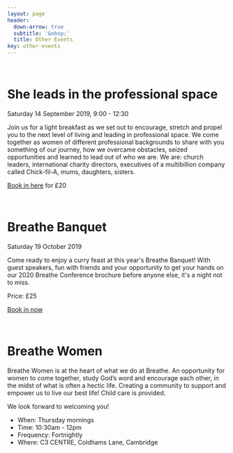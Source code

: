 ```yaml
---
layout: page
header:
  down-arrow: true
  subtitle: '&nbsp;'
  title: Other Events
key: other-events
---
```

<!-- <br/>

# Breathe <span class="alt-title">All Access Pass</span>

<b>&pound;100 Ticket includes</b>

* Breathe Night with Charlie Blythe
* She leads in the Professional Space
* Breathe Banquet
* Breathe 2020 Conference

[Book in now](/allaccesspass) for all our events this year


<br/>

# Breathe <span class="alt-title">Nights</span>

On Saturday 11 May we will be joined by Charlie Blyth from Hillsong London. Charlie is a pastor at Hillsong as well as a powerhouse speaker, she is also the European Director for The A21 Campaign, whose vision is to see human slavery abolished in the 21st century.

We have mocktails and cupcakes planned so you don't want to miss out on a great night with the girls!

Save the date - [book in now](https://thec3.churchsuite.co.uk/events/ntcmqgpb) for only &pound;15. -->


<br/>

# <span class="alt-title">She leads</span> in the professional space

Saturday 14 September 2019, 9:00 - 12:30

Join us for a light breakfast as we set out to encourage, stretch and propel you to the next level of living and leading in professional space. We come together as women of different professional backgrounds to share with you something of our journey, how we overcame obstacles, seized opportunities and learned to lead out of who we are. We are: church leaders, international charity directors, executives of a multibillion company called Chick-fil-A, mums, daughters, sisters.

[Book in here](https://thec3.churchsuite.co.uk/events/dbsatiwq) for &pound;20


<br/>


# Breathe <span class="alt-title">Banquet</span>

Saturday 19 October 2019

Come ready to enjoy a curry feast at this year's Breathe Banquet! With guest speakers, fun with friends and your opportunity to get your hands on our 2020 Breathe Conference brochure before anyone else, it's a night not to miss.

Price: &pound;25

[Book in now](https://thec3.churchsuite.co.uk/events/bfskrvfo)


<br/>

# Breathe <span class="alt-title">Women</span>

Breathe Women is at the heart of what we do at Breathe. An opportunity for women to come together, study God’s word and encourage each other, in the midst of what is often a hectic life. Creating a community to support and empower us to live our best life! Child care is provided.

We look forward to welcoming you!

* When: Thursday mornings
* Time: 10:30am - 12pm
* Frequency: Fortnightly
* Where: C3 CENTRE, Coldhams Lane, Cambridge


<!-- HACK! -->

<style>
@media (min-width: 993px) {
#map {
  margin-top: 50px;
}
}
</style>
